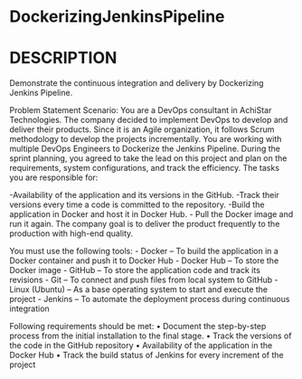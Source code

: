 # DockerizingJenkinsPipeline

# DESCRIPTION

Demonstrate the continuous integration and delivery by Dockerizing Jenkins Pipeline.

Problem Statement Scenario: 
You are a DevOps consultant in AchiStar Technologies. The company decided to implement DevOps to develop and deliver their products. Since it is an Agile organization, it follows Scrum methodology to develop the projects incrementally. You are working with multiple DevOps Engineers to Dockerize the Jenkins Pipeline. During the sprint planning, you agreed to take the lead on this project and plan on the requirements, system configurations, and track the efficiency. The tasks you are responsible for: 
    
-Availability of the application and its versions in the GitHub.
-Track their versions every time a code is committed to the repository.
-Build the application in Docker and host it in Docker Hub.
    - Pull the Docker image and run it again.
The company goal is to deliver the product frequently to the production with high-end quality.


You must use the following tools: 
    - Docker – To build the application in a Docker container and push it to Docker Hub
    - Docker Hub – To store the Docker image
    - GitHub – To store the application code and track its revisions
    - Git – To connect and push files from local system to GitHub
    - Linux (Ubuntu) – As a base operating system to start and execute the project
    - Jenkins – To automate the deployment process during continuous integration


Following requirements should be met:
    • Document the step-by-step process from the initial installation to the final stage.
    • Track the versions of the code in the GitHub repository
    • Availability of the application in the Docker Hub
    • Track the build status of Jenkins for every increment of the project
